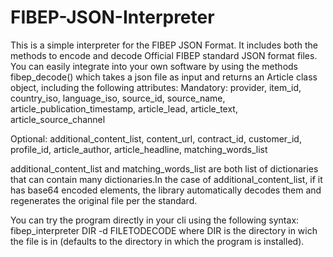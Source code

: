 # FIBEP-JSON-Interpreter
This is a simple interpreter for the FIBEP JSON Format. It includes both the methods to encode and decode Official FIBEP standard JSON format files.
You can easily integrate into your own software by using the methods
fibep_decode() which takes a json file as input and returns an Article class object, including the following attributes:
Mandatory:
provider, item_id, country_iso, language_iso, source_id, source_name, article_publication_timestamp, article_lead, article_text, article_source_channel

Optional:
additional_content_list, content_url, contract_id, customer_id, profile_id, article_author, article_headline, matching_words_list

additional_content_list and matching_words_list are both list of dictionaries that can contain many dictionaries.In the case of additional_content_list, if it has base64 encoded elements,
the library automatically decodes them  and regenerates the original file per the standard.

You can try the program directly in your cli using the following syntax:
fibep_interpreter DIR -d FILETODECODE
where DIR is the directory in wich the file is in (defaults to the directory in which the program is installed).
